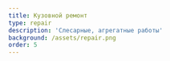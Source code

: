```yaml
---
title: Кузовной ремонт
type: repair
description: 'Слесарные, агрегатные работы'
background: /assets/repair.png
order: 5
---
```


